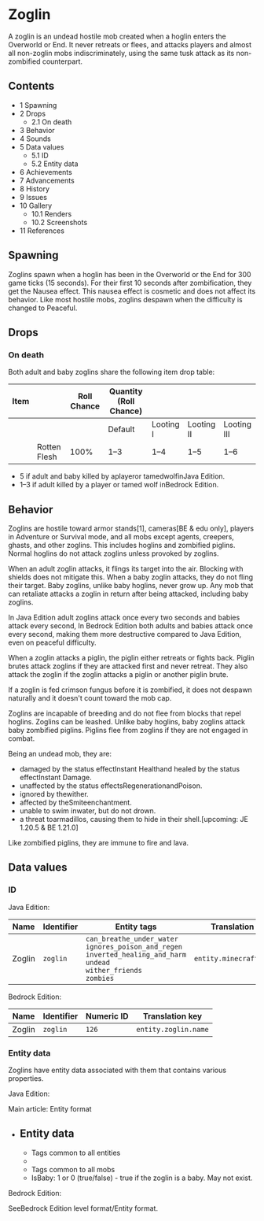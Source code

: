 # Zoglin
A zoglin is an undead hostile mob created when a hoglin enters the Overworld or End. It never retreats or flees, and attacks players and almost all non-zoglin mobs indiscriminately, using the same tusk attack as its non-zombified counterpart.

## Contents
- 1 Spawning
- 2 Drops
	- 2.1 On death
- 3 Behavior
- 4 Sounds
- 5 Data values
	- 5.1 ID
	- 5.2 Entity data
- 6 Achievements
- 7 Advancements
- 8 History
- 9 Issues
- 10 Gallery
	- 10.1 Renders
	- 10.2 Screenshots
- 11 References

## Spawning
Zoglins spawn when a hoglin has been in the Overworld or the End for 300 game ticks (15 seconds). For their first 10 seconds after zombification, they get the  Nausea effect. This nausea effect is cosmetic and does not affect its behavior.
Like most hostile mobs, zoglins despawn when the difficulty is changed to Peaceful.

## Drops
### On death
Both adult and baby zoglins share the following item drop table:

| Item |              | Roll Chance | Quantity (Roll Chance) |           |            |             |
|------|--------------|-------------|------------------------|-----------|------------|-------------|
|      |              |             | Default                | Looting I | Looting II | Looting III |
|      | Rotten Flesh | 100%        | 1–3                    | 1–4       | 1–5        | 1–6         |

- 5 if adult and baby killed by aplayeror tamedwolfinJava Edition.
- 1–3 if adult killed by a player or tamed wolf inBedrock Edition.

## Behavior
Zoglins are hostile toward armor stands[1], cameras‌[BE & edu  only], players in Adventure or Survival mode, and all mobs except agents, creepers, ghasts, and other zoglins. This includes hoglins and zombified piglins. Normal hoglins do not attack zoglins unless provoked by zoglins.

When an adult zoglin attacks, it flings its target into the air. Blocking with shields does not mitigate this. When a baby zoglin attacks, they do not fling their target. Baby zoglins, unlike baby hoglins, never grow up. Any mob that can retaliate attacks a zoglin in return after being attacked, including baby zoglins.

In Java Edition adult zoglins attack once every two seconds and babies attack every second, In Bedrock Edition both adults and babies attack once every second, making them more destructive compared to Java Edition, even on peaceful difficulty.

When a zoglin attacks a piglin, the piglin either retreats or fights back. Piglin brutes attack zoglins if they are attacked first and never retreat. They also attack the zoglin if the zoglin attacks a piglin or another piglin brute.

If a zoglin is fed crimson fungus before it is zombified, it does not despawn naturally and it doesn't count toward the mob cap.

Zoglins are incapable of breeding and do not flee from blocks that repel hoglins. Zoglins can be leashed. Unlike baby hoglins, baby zoglins attack baby zombified piglins. Piglins flee from zoglins if they are not engaged in combat.

Being an undead mob, they are: 

- damaged by the status effectInstant Healthand healed by the status effectInstant Damage.
- unaffected by the status effectsRegenerationandPoison.
- ignored by thewither.
- affected by theSmiteenchantment.
- unable to swim inwater, but do not drown.
- a threat toarmadillos, causing them to hide in their shell.‌[upcoming: JE 1.20.5 & BE 1.21.0]

Like zombified piglins, they are immune to fire and lava.

## Data values
### ID
Java Edition:

| Name   | Identifier | Entity tags                                                                                                                              | Translation key           |
|--------|------------|------------------------------------------------------------------------------------------------------------------------------------------|---------------------------|
| Zoglin | `zoglin`   | `can_breathe_under_water`<br/>`ignores_poison_and_regen`<br/>`inverted_healing_and_harm`<br/>`undead`<br/>`wither_friends`<br/>`zombies` | `entity.minecraft.zoglin` |

Bedrock Edition:

| Name   | Identifier | Numeric ID | Translation key      |
|--------|------------|------------|----------------------|
| Zoglin | `zoglin`   | `126`      | `entity.zoglin.name` |

### Entity data
Zoglins have entity data associated with them that contains various properties.

Java Edition:

Main article: Entity format
- Entity data
	- 
	- Tags common to all entities
	- 
	- Tags common to all mobs
	- IsBaby: 1 or 0 (true/false) - true if the zoglin is a baby. May not exist.

Bedrock Edition:

SeeBedrock Edition level format/Entity format.
